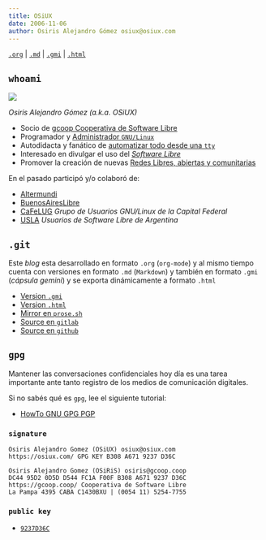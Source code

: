 ```yaml
---
title: OSiUX
date: 2006-11-06
author: Osiris Alejandro Gómez osiux@osiux.com
---
```


[`.org`](https://gitlab.com/osiux/osiux.gitlab.io/-/raw/master/osiux.org) |
[`.md`](https://gitlab.com/osiux/osiux.gitlab.io/-/raw/master/osiux.md) |
[`.gmi`](gemini://gmi.osiux.com/osiux.gmi) |
[`.html`](https://osiux.gitlab.io/osiux.html)

## `whoami`

[![](https://osiux.com/tmb/no-soy-un-pirata-compartir-es-bueno.jpg)](https://osiux.com/img/no-soy-un-pirata-compartir-es-bueno.jpg)

*Osiris Alejandro Gómez (a.k.a. OSiUX)*

-   Socio de [gcoop Cooperativa de Software
Libre](https://www.gcoop.coop/)
-   Programador y [Administrador `GNU/Linux`](linux-sysadmin)
-   Autodidacta y fanático de [automatizar todo desde una
`tty`](dame-una-consola)
-   Interesado en divulgar el uso del [*Software
Libre*](introduccion-al-software-libre)
-   Promover la creación de nuevas [Redes Libres, abiertas y
comunitarias](https://altermundi.net/documentacion/redes-libres-comunitarias-y-descentralizadas/)

En el pasado participó y/o colaboró de:

-   [Altermundi](https://altermundi.net/)
-   [BuenosAiresLibre](https://web.archive.org/web/20131106063201/http://wiki.buenosaireslibre.org/NodoOSiUX)
-   [CaFeLUG](https://cafelug.org.ar/) *Grupo de Usuarios GNU/Linux de
la Capital Federal*
-   [USLA](https://web.archive.org/web/20120129064707/http://drupal.usla.org.ar/)
*Usuarios de Software Libre de Argentina*

## `.git`

Este *blog* esta desarrollado en formato `.org` (`org-mode`) y al mismo
tiempo cuenta con versiones en formato `.md` (`Markdown`) y también en
formato `.gmi` (*cápsula gemini*) y se exporta dinámicamente a formato
`.html`

-   [Version `.gmi`](gemini://gmi.osiux.com/)
-   [Version `.html`](https://osiux.gitlab.io/)
-   [Mirror en `prose.sh`](https://osiux.prose.sh/)
-   [Source en `gitlab`](https://gitlab.com/osiux/osiux.gitlab.io)
-   [Source en `github`](https://github.com/osiris/osiux.gitlab.io)

## `gpg`

Mantener las conversaciones confidenciales hoy día es una tarea
importante ante tanto registro de los medios de comunicación digitales.

Si no sabés qué es `gpg`, lee el siguiente tutorial:

-   [HowTo GNU GPG PGP](howto-gpg-gnu-pgp)

### `signature`

``` {.example}
Osiris Alejandro Gomez (OSiUX) osiux@osiux.com
https://osiux.com/ GPG KEY B308 A671 9237 D36C

Osiris Alejandro Gomez (OSiRiS) osiris@gcoop.coop
DC44 95D2 0D5D D544 FC1A F00F B308 A671 9237 D36C
https://gcoop.coop/ Cooperativa de Software Libre
La Pampa 4395 CABA C1430BXU | (0054 11) 5254-7755

```

### `public key`

-   [`9237D36C`](https://pub.osiux.com/gpg/9237D36C.asc)
